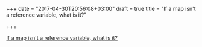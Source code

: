 +++
date = "2017-04-30T20:56:08+03:00"
draft = true
title = "If a map isn't a reference variable, what is it?"

+++

<p><a href="https://dave.cheney.net/2017/04/30/if-a-map-isnt-a-reference-variable-what-is-it">If a map isn't a reference variable, what is it?</a></p>